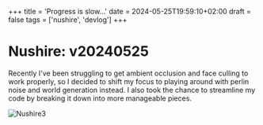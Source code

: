 +++
title = 'Progress is slow...'
date = 2024-05-25T19:59:10+02:00
draft = false
tags = ['nushire', 'devlog']
+++

Nushire: v20240525
===

Recently I've been struggling to get ambient occlusion and face culling to work properly, so I decided to shift my focus to playing around with perlin noise and world generation instead. I also took the chance to streamline my code by breaking it down into more manageable pieces.

![Nushire3](/images/nushire3-thumbnail.png)
